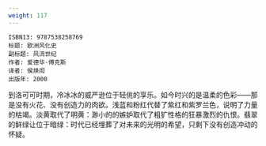 ```yaml
---
weight: 117
---
```


```
ISBN13: 9787538258769
标题: 欧洲风化史
副标题: 风流世纪
作者: 爱德华·傅克斯
译者: 侯焕闳
出版年: 2000
```

到洛可可时期，冷冰冰的威严逊位于轻佻的享乐。如今时兴的是温柔的色彩——那是没有火花、没有创造力的肉欲。浅蓝和粉红代替了紫红和紫罗兰色，说明了力量的枯竭。淡黄取代了明黄：渺小的的嫉妒取代了粗犷性格的狂暴激烈的仇恨。翡翠的鲜绿让位于暗绿：时代已经埋葬了对未来的光明的希望，只剩下没有创造冲动的怀疑。